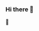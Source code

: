 ### Hi there 👋

<!--
**dianaswitra123/dianaswitra123** is a ✨ _special_ ✨ repository because its `README.md` (this file) appears on your GitHub profile.

Here are some ideas to get you started: appleflagship@gmail.com

- 🔭 I’m currently working on ... appleflagship@gmail.com
- 🌱 I’m currently learning ... appleflagship@gmail.com
- 👯 I’m looking to collaborate on ... appleflagship@gmail.com
- 🤔 I’m looking for help with ... appleflagship@gmail.com
- 💬 Ask me about ... appleflagship@gmail.com
- 📫 How to reach me: ... appleflagship@gmail.com
- 😄 Pronouns: ... appleflagship@gmail.com
- ⚡ Fun fact: ... appleflagship@gmail.com
-->🎉
